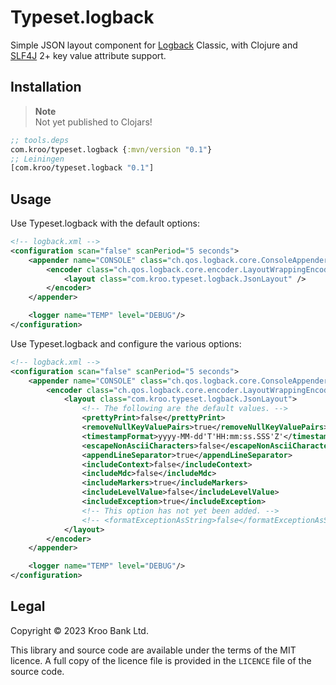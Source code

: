 # Typeset.logback

Simple JSON layout component for [Logback][] Classic, with Clojure and [SLF4J][] 2+ key value attribute support.

[Logback]: https://logback.qos.ch/
[SLF4J]: https://www.slf4j.org/


## Installation

> **Note**<br>
> Not yet published to Clojars!

```clojure
;; tools.deps
com.kroo/typeset.logback {:mvn/version "0.1"}
;; Leiningen
[com.kroo/typeset.logback "0.1"]
```


## Usage

Use Typeset.logback with the default options:

```xml
<!-- logback.xml -->
<configuration scan="false" scanPeriod="5 seconds">
    <appender name="CONSOLE" class="ch.qos.logback.core.ConsoleAppender">
        <encoder class="ch.qos.logback.core.encoder.LayoutWrappingEncoder">
            <layout class="com.kroo.typeset.logback.JsonLayout" />
        </encoder>
    </appender>

    <logger name="TEMP" level="DEBUG"/>
</configuration>
```

Use Typeset.logback and configure the various options:

```xml
<!-- logback.xml -->
<configuration scan="false" scanPeriod="5 seconds">
    <appender name="CONSOLE" class="ch.qos.logback.core.ConsoleAppender">
        <encoder class="ch.qos.logback.core.encoder.LayoutWrappingEncoder">
            <layout class="com.kroo.typeset.logback.JsonLayout">
                <!-- The following are the default values. -->
                <prettyPrint>false</prettyPrint>
                <removeNullKeyValuePairs>true</removeNullKeyValuePairs>
                <timestampFormat>yyyy-MM-dd'T'HH:mm:ss.SSS'Z'</timestampFormat>
                <escapeNonAsciiCharacters>false</escapeNonAsciiCharacters>
                <appendLineSeparator>true</appendLineSeparator>
                <includeContext>false</includeContext>
                <includeMdc>false</includeMdc>
                <includeMarkers>true</includeMarkers>
                <includeLevelValue>false</includeLevelValue>
                <includeException>true</includeException>
                <!-- This option has not yet been added. -->
                <!-- <formatExceptionAsString>false</formatExceptionAsString> -->
            </layout>
        </encoder>
    </appender>

    <logger name="TEMP" level="DEBUG"/>
</configuration>
```


## Legal

Copyright © 2023 Kroo Bank Ltd.

This library and source code are available under the terms of the MIT licence. A full copy of the licence file is provided in the `LICENCE` file of the source code.

